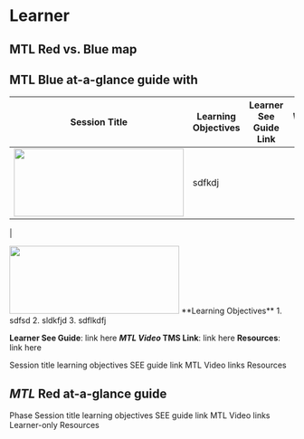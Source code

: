 # Learner

## MTL Red vs. Blue map

## MTL Blue at-a-glance guide with

**Session Title** | **Learning Objectives** | **Learner See Guide Link** | ***MTL Video* TMS Link** | **Resources**
--- | --- | --- | --- | --- 
| <img src = "https://user-images.githubusercontent.com/31089501/96946639-b7b97780-1495-11eb-9990-c2dcd923e826.png" width = "300" height = "120"> | sdfkdj | 
 | 
 

<img src = "https://user-images.githubusercontent.com/31089501/96946639-b7b97780-1495-11eb-9990-c2dcd923e826.png" width = "300" height = "120">
**Learning Objectives**
1. sdfsd
2. sldkfjd
3. sdflkdfj

**Learner See Guide**: link here 
***MTL Video* TMS Link**: link here
**Resources**: link here


Session title
learning objectives
SEE guide link
MTL Video links
Resources

## *MTL* Red at-a-glance guide

Phase
Session title
learning objectives
SEE guide link
MTL Video links
Learner-only Resources
